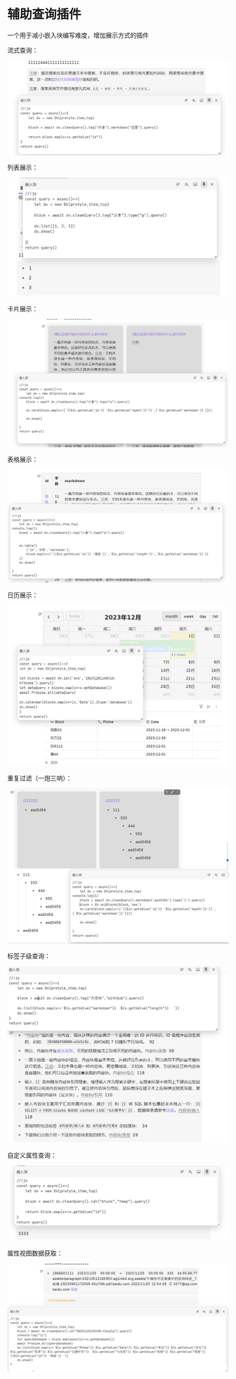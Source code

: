 # 辅助查询插件

一个用于减小嵌入块编写难度，增加展示方式的插件

流式查询：

![query](asset/query.png)

列表展示：

![list](asset/list.png)

卡片展示：

![card](asset/cardview.png)

表格展示：

![table](asset/tableView.png)

日历展示：

![calendar](asset/calendar.png)

重复过滤（一炮三响）：

![uniblock](asset/uniblock.png)

标签子级查询：

![tag](asset/tagWithSub.png)

自定义属性查询：

![ial](asset/queryIal.png)

属性视图数据获取：

![database](asset/databaseValue.png)
